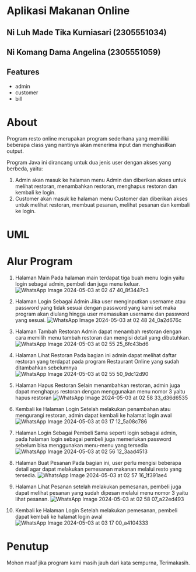 # Aplikasi Makanan Online

## Ni Luh Made Tika Kurniasari (2305551034)
## Ni Komang Dama Angelina (2305551059)

## Features
- admin
- customer
- bill

# About
Program resto online merupakan program sederhana yang memiliki beberapa class yang nantinya akan menerima input dan menghasilkan output.

Program Java ini dirancang untuk dua jenis user dengan akses yang berbeda, yaitu:
1. Admin akan masuk ke halaman menu Admin dan diberikan akses untuk melihat restoran, menambahkan restoran, menghapus restoran dan kembali ke login.
2. Customer akan masuk ke halaman menu Customer dan diberikan akses untuk melihat restoran, membuat pesanan, melihat pesanan dan kembali ke login.

# UML

# Alur Program
1. Halaman Main
Pada halaman main terdapat tiga buah menu login yaitu login sebagai admin, pembeli dan juga menu keluar.  
![WhatsApp Image 2024-05-03 at 02 47 40_8f3447c3](https://github.com/tikakurnsri/makanan-online-java/assets/147127000/87f0ee60-58f4-4421-bbbf-378bfc746599)

2. Halaman Login Sebagai Admin
Jika user menginputkan username atau password yang tidak sesuai dengan password yang kami set maka program akan diulang hingga user memasukan username dan password yang sesuai.
![WhatsApp Image 2024-05-03 at 02 48 24_0a2d676c](https://github.com/tikakurnsri/makanan-online-java/assets/147127000/7ef412aa-e265-40d2-9f9a-18186c0a4e91)

3. Halaman Tambah Restoran
Admin dapat menambah restoran dengan cara memilih menu tambah restoran dan mengisi detail yang dibutuhkan.
![WhatsApp Image 2024-05-03 at 02 55 25_6fc43bd6](https://github.com/tikakurnsri/makanan-online-java/assets/147127000/7422b6f4-e35d-4be0-a5b3-87e3f21c7d56)

4. Halaman Lihat Restoran
Pada bagian ini admin dapat melihat daftar restoran yang terdapat pada program Restaurant Online yang sudah ditambahkan sebelumnya
![WhatsApp Image 2024-05-03 at 02 55 50_9dc12d90](https://github.com/tikakurnsri/makanan-online-java/assets/147127000/34f8db43-f97a-47cf-83ed-963483f5328c)

5. Halaman Hapus Restoran
Selain menambahkan restoran, admin juga dapat menghapus restoran dengan menggunakan menu nomor 3 yaitu hapus restoran
![WhatsApp Image 2024-05-03 at 02 58 33_d36d6535](https://github.com/tikakurnsri/makanan-online-java/assets/147127000/aed9c5c5-4990-42bb-9cbd-ce936a96415f)

6. Kembali ke Halaman Login 
Setelah melakukan penambahan atau mengurangi restoran, admin dapat kembali ke halamat login awal
![WhatsApp Image 2024-05-03 at 03 17 12_5a08c786](https://github.com/tikakurnsri/makanan-online-java/assets/147127000/6da99bff-906c-4cdc-a727-f661f066f00b)

7. Halaman Login Sebagai Pembeli
Sama seperti login sebagai admin, pada halaman login sebagai pembeli juga memerlukan password sebelum bisa menggunakan menu-menu yang tersedia
![WhatsApp Image 2024-05-03 at 02 56 12_3aad4513](https://github.com/tikakurnsri/makanan-online-java/assets/147127000/a68b750b-24bb-4d73-a1c2-7f5e5050f724)

8. Halaman Buat Pesanan
Pada bagian ini, user perlu mengisi beberapa detail agar dapat melakukan pemesanan makanan melalui resto yang tersedia.
![WhatsApp Image 2024-05-03 at 02 57 16_1f391ae4](https://github.com/tikakurnsri/makanan-online-java/assets/147127000/89eff5cc-315d-47c7-a2e0-adcd038f0c82)

9. Halaman Lihat Pesanan
setelah melakukan pemesanan, pembeli juga dapat melihat pesanan yang sudah dipesan melalui menu nomor 3 yaitu lihat pesanan.
![WhatsApp Image 2024-05-03 at 02 58 07_a22ed493](https://github.com/tikakurnsri/makanan-online-java/assets/147127000/f0563b78-a9de-48e6-8cec-e4f186390594)

10. Kembali ke Halaman Login 
Setelah melakukan pemesanan, pembeli dapat kembali ke halamat login awal
![WhatsApp Image 2024-05-03 at 03 17 00_a4104333](https://github.com/tikakurnsri/makanan-online-java/assets/147127000/f5716613-9a51-4c3d-a80e-21d44c71f23c)

# Penutup
Mohon maaf jika program kami masih jauh dari kata sempurna, Terimakasih. 
